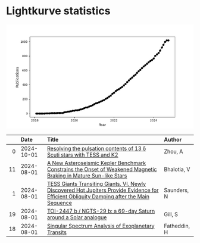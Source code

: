 
<h1>Lightkurve statistics</h1>
  
![publications](lightkurve-publications.png)  
  
|    | Date       | Title                                                                                                                                                                                                       | Author       |
|---:|:-----------|:------------------------------------------------------------------------------------------------------------------------------------------------------------------------------------------------------------|:-------------|
|  0 | 2024-10-01 | [Resolving the pulsation contents of 13 δ Scuti stars with TESS and K2](https://ui.adsabs.harvard.edu/abs/2024NewA..11102235Z/abstract)                                                                     | Zhou, A      |
| 11 | 2024-08-01 | [A New Asteroseismic Kepler Benchmark Constrains the Onset of Weakened Magnetic Braking in Mature Sun-like Stars](https://ui.adsabs.harvard.edu/abs/2024ApJ...970..166B/abstract)                           | Bhalotia, V  |
|  1 | 2024-08-01 | [TESS Giants Transiting Giants. VI. Newly Discovered Hot Jupiters Provide Evidence for Efficient Obliquity Damping after the Main Sequence](https://ui.adsabs.harvard.edu/abs/2024AJ....168...81S/abstract) | Saunders, N  |
| 19 | 2024-08-01 | [TOI-2447 b / NGTS-29 b: a 69-day Saturn around a Solar analogue](https://ui.adsabs.harvard.edu/abs/2024MNRAS.532.1444G/abstract)                                                                           | Gill, S      |
| 18 | 2024-08-01 | [Singular Spectrum Analysis of Exoplanetary Transits](https://ui.adsabs.harvard.edu/abs/2024AJ....168...71F/abstract)                                                                                       | Fatheddin, H |

